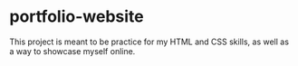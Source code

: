 # portfolio-website

This project is meant to be practice for my HTML and CSS skills, as well as a way to showcase myself online.
